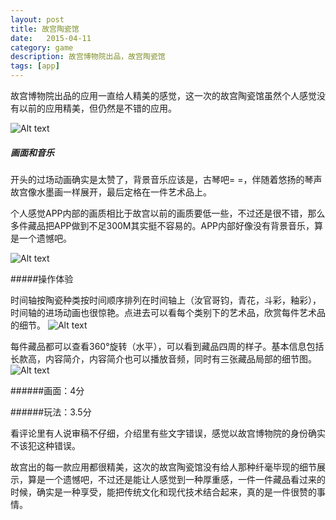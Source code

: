 ```yaml
---
layout: post
title: 故宫陶瓷馆
date:   2015-04-11
category: game
description: 故宫博物院出品，故宫陶瓷馆
tags: [app]
---
```


故宫博物院出品的应用一直给人精美的感觉，这一次的故宫陶瓷馆虽然个人感觉没有以前的应用精美，但仍然是不错的应用。

![Alt text](http://obhvbhenx.bkt.clouddn.com//image/blog/title.png)

##### 画面和音乐

开头的过场动画确实是太赞了，背景音乐应该是，古琴吧= =，伴随着悠扬的琴声故宫像水墨画一样展开，最后定格在一件艺术品上。

个人感觉APP内部的画质相比于故宫以前的画质要低一些，不过还是很不错，那么多件藏品把APP做到不足300M其实挺不容易的。APP内部好像没有背景音乐，算是一个遗憾吧。

![Alt text](http://obhvbhenx.bkt.clouddn.com//image/blogmain.png)

#####操作体验

时间轴按陶瓷种类按时间顺序排列在时间轴上（汝官哥钧，青花，斗彩，釉彩），时间轴的进场动画也很惊艳。点进去可以看每个类别下的艺术品，欣赏每件艺术品的细节。
![Alt text](http://obhvbhenx.bkt.clouddn.com//image/blogaxis.png)

每件藏品都可以查看360°旋转（水平），可以看到藏品四周的样子。基本信息包括长款高，内容简介，内容简介也可以播放音频，同时有三张藏品局部的细节图。
![Alt text](http://obhvbhenx.bkt.clouddn.com//image/blogdetail.png)

######画面：4分

######玩法：3.5分

看评论里有人说审稿不仔细，介绍里有些文字错误，感觉以故宫博物院的身份确实不该犯这种错误。

故宫出的每一款应用都很精美，这次的故宫陶瓷馆没有给人那种纤毫毕现的细节展示，算是一个遗憾吧，不过还是能让人感觉到一种厚重感，一件一件藏品看过来的时候，确实是一种享受，能把传统文化和现代技术结合起来，真的是一件很赞的事情。

